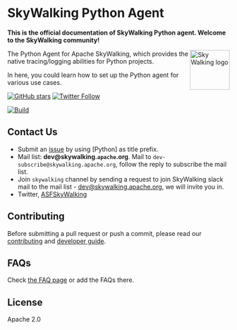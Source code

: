 # SkyWalking Python Agent

**This is the official documentation of SkyWalking Python agent. Welcome to the SkyWalking community!**

<img src="http://skywalking.apache.org/assets/logo.svg" alt="Sky Walking logo" height="90px" align="right" />

The Python Agent for Apache SkyWalking, which provides the native tracing/logging abilities for Python projects.

In here, you could learn how to set up the Python agent for various use cases.

[![GitHub stars](https://img.shields.io/github/stars/apache/skywalking-python.svg?style=for-the-badge&label=Stars&logo=github)](https://github.com/apache/skywalking-python)
[![Twitter Follow](https://img.shields.io/twitter/follow/asfskywalking.svg?style=for-the-badge&label=Follow&logo=twitter)](https://twitter.com/AsfSkyWalking)

[![Build](https://github.com/apache/skywalking-python/workflows/Build/badge.svg?branch=master)](https://github.com/apache/skywalking-python/actions?query=branch%3Amaster+event%3Apush+workflow%3A%22Build%22)


## Contact Us
* Submit an [issue](https://github.com/apache/skywalking/issues/new) by using [Python] as title prefix.
* Mail list: **dev@skywalking.`apache`.org**. Mail to `dev-subscribe@skywalking.apache.org`, follow the reply to subscribe the mail list.
* Join `skywalking` channel by sending a request to join SkyWalking slack mail to the mail list - dev@skywalking.apache.org, we will invite you in.
* Twitter, [ASFSkyWalking](https://twitter.com/ASFSkyWalking)

## Contributing

Before submitting a pull request or push a commit, please read our [contributing](en/contribution/CONTRIBUTING.md) and [developer guide](en/contribution/Developer.md).

## FAQs

Check [the FAQ page](en/setup/FAQ.md) or add the FAQs there.

## License
Apache 2.0
